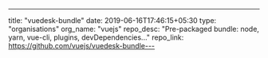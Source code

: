 ---
title: "vuedesk-bundle"
date: 2019-06-16T17:46:15+05:30
type: "organisations"
org_name: "vuejs"
repo_desc: "Pre-packaged bundle: node, yarn, vue-cli, plugins, devDependencies..."
repo_link: https://github.com/vuejs/vuedesk-bundle---